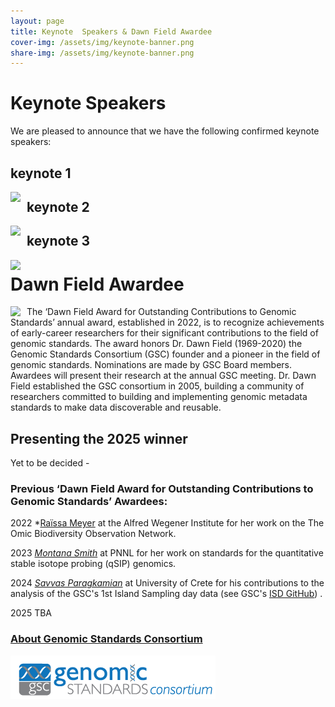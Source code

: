 ```yaml
---
layout: page
title: Keynote  Speakers & Dawn Field Awardee
cover-img: /assets/img/keynote-banner.png
share-img: /assets/img/keynote-banner.png
---
```


# Keynote Speakers

We are pleased to announce that we have the following confirmed keynote speakers:

## keynote 1

<img align="left" src="../images/to-be-announced.jpg" style="margin-right:10px">

## keynote 2

<img align="left" src="../images/to-be-announced.jpg" style="margin-right:10px">

## keynote 3

<img align="left" src="../images/to-be-announced.jpg" style="margin-right:10px">


# Dawn Field Awardee 
<img align="left" src="../images/to-be-announced.jpg" style="margin-right:10px">

The ‘Dawn Field Award for Outstanding Contributions to Genomic Standards’ annual award, established in 2022, is to recognize achievements of early-career researchers for their significant contributions to the field of genomic standards. The award honors Dr. Dawn Field (1969-2020) the Genomic Standards Consortium (GSC) founder and a pioneer in the field of genomic standards. Nominations are made by GSC Board members. Awardees will present their research at the annual GSC meeting. Dr. Dawn Field established the GSC consortium in 2005, building a community of researchers committed to building and implementing genomic metadata standards to make data discoverable and reusable. 

## Presenting the 2025 winner

Yet to be decided - 


### Previous ‘Dawn Field Award for Outstanding Contributions to Genomic Standards’ Awardees:

2022
*[Raïssa Meyer](https://www.linkedin.com/in/ra%C3%AFssa-meyer-b97515206/) at the Alfred Wegener Institute for her work on the The Omic Biodiversity Observation Network.

2023
*[Montana Smith](https://www.linkedin.com/in/montana-smith-426994234/)* at PNNL for her work on standards for the quantitative stable isotope probing (qSIP) genomics.

2024 
*[Savvas Paragkamian](https://www.linkedin.com/in/savvas-paragkamian-741538182)* at University of Crete for his contributions to the analysis of the GSC's 1st Island Sampling day data (see GSC's [ISD GitHub](https://github.com/GenomicsStandardsConsortium/ISD)) .

2025
TBA


### [About Genomic Standards Consortium](https://www.gensc.org/)
![GenSC logo](../assets/img/gsc_logo_sml.png)







